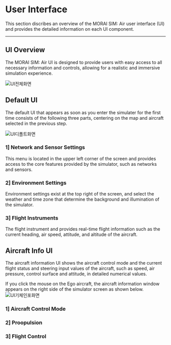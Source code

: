 # User Interface
This section discribes an overview of the MORAI SIM: Air user interface (UI) and provides the detailed information on each UI component.

---

## UI Overview

The MORAI SIM: Air UI is designed to provide users with easy access to all necessary information and controls, allowing for a realistic and immersive simulation experience. <br>

![UI전체화면]()

## Default UI
The default UI that appears as soon as you enter the simulater for the first time consists of the following three parts, centering on the map and aircraft selected in the previous step.

![UI디폴트화면]()

### 1] Network and Sensor Settings
This menu is located in the upper left corner of the screen and provides access to the core features provided by the simulator, such as networks and sensors.

### 2] Environment Settings
Environment settings exist at the top right of the screen, and select the weather and time zone that determine the background and illumination of the simulator.

### 3] Flight Instruments
The flight instrument and provides real-time flight information such as the current heading, air speed, attitude, and altitude of the aircraft.


## Aircraft Info UI
The aircraft information UI shows the aircraft control mode and the current flight status and steering input values of the aircraft, such as speed, air pressure, control surface and attitude, in detailed numerical values. <br>

If you click the mouse on the Ego aircraft, the aircraft information window appears on the right side of the simulator screen as shown below.
![UI기체인포화면]()

### 1] Aircraft Control Mode

### 2] Proopulsion

### 3] Flight Control